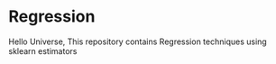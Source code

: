 # Regression
Hello Universe, This repository contains Regression techniques using sklearn estimators
